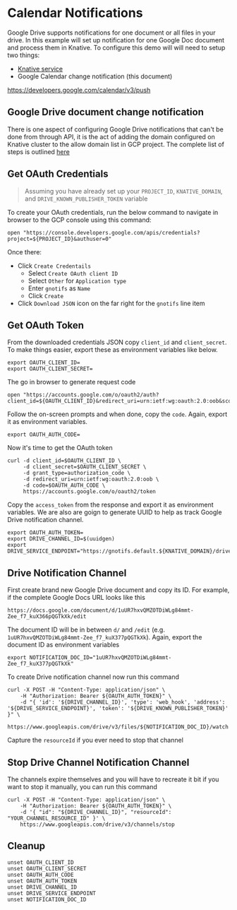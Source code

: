 # Calendar Notifications

Google Drive supports notifications for one document or all files in your drive. In this example will set up notification for one Google Doc document and process them in Knative. To configure this demo will will need to setup two things:

* [Knative service](../../cmd/service)
* Google Calendar change notification (this document)

https://developers.google.com/calendar/v3/push


## Google Drive document change notification

There is one aspect of configuring Google Drive notifications that can't be done from through API, it is the act of adding the domain configured on Knative cluster to the allow domain list in GCP project. The complete list of steps is outlined [here](https://cloud.google.com/storage/docs/object-change-notification#_Authorize_Endpoint)

## Get OAuth Credentials

> Assuming you have already set up your `PROJECT_ID`, `KNATIVE_DOMAIN`, and `DRIVE_KNOWN_PUBLISHER_TOKEN` variable

To create your OAuth credentials, run the below command to navigate in browser to the GCP console using this command:

```shell
open "https://console.developers.google.com/apis/credentials?project=${PROJECT_ID}&authuser=0"
```

Once there:

* Click `Create Credentails`
   * Select `Create OAuth client ID`
   * Select `Other` for `Application type`
   * Enter `gnotifs` as `Name`
   * Click `Create`
* Click `Download JSON` icon on the far right for the `gnotifs` line item

## Get OAuth Token

From the downloaded credentials JSON copy `client_id` and `client_secret`. To make things easier, export these as environment variables like below.

```shell
export OAUTH_CLIENT_ID=
export OAUTH_CLIENT_SECRET=
```

The go in browser to generate request code

```shell
open "https://accounts.google.com/o/oauth2/auth?client_id=${OAUTH_CLIENT_ID}&redirect_uri=urn:ietf:wg:oauth:2.0:oob&scope=https://www.googleapis.com/auth/drive.metadata.readonly&response_type=code"
```

Follow the on-screen prompts and when done, copy the `code`. Again, export it as environment variables.

```shell
export OAUTH_AUTH_CODE=
```

Now it's time to get the OAuth token

```shell
curl -d client_id=$OAUTH_CLIENT_ID \
     -d client_secret=$OAUTH_CLIENT_SECRET \
     -d grant_type=authorization_code \
     -d redirect_uri=urn:ietf:wg:oauth:2.0:oob \
     -d code=$OAUTH_AUTH_CODE \
     https://accounts.google.com/o/oauth2/token
```

Copy the `access_token` from the response and export it as environment variables. We are also are goign to generate UUID to help as track Google Drive notification channel.

```shell
export OAUTH_AUTH_TOKEN=
export DRIVE_CHANNEL_ID=$(uuidgen)
export DRIVE_SERVICE_ENDPOINT="https://gnotifs.default.${KNATIVE_DOMAIN}/drive"
```

## Drive Notification Channel

First create brand new Google Drive document and copy its ID. For example, if the complete Google Docs URL looks like this

```shell
https://docs.google.com/document/d/1uUR7hxvQMZOTDiWLg84mmt-Zee_f7_kuX366pQGTkXk/edit
```

The document ID will be in between `d/` and `/edit` (e.g. `1uUR7hxvQMZOTDiWLg84mmt-Zee_f7_kuX377pQGTkXk`). Again, export the document ID as environment variables

```shell
export NOTIFICATION_DOC_ID="1uUR7hxvQMZOTDiWLg84mmt-Zee_f7_kuX377pQGTkXk"
```

To create Drive notification channel now run this command

```shell
curl -X POST -H "Content-Type: application/json" \
    -H "Authorization: Bearer ${OAUTH_AUTH_TOKEN}" \
    -d "{ 'id': '${DRIVE_CHANNEL_ID}', 'type': 'web_hook', 'address': '${DRIVE_SERVICE_ENDPOINT}', 'token': '${DRIVE_KNOWN_PUBLISHER_TOKEN}' }" \
    https://www.googleapis.com/drive/v3/files/${NOTIFICATION_DOC_ID}/watch
```

Capture the `resourceId` if you ever need to stop that channel

## Stop Drive Channel Notification Channel

The channels expire themselves and you will have to recreate it bit if you want to stop it manually, you can run this command


```shell
curl -X POST -H "Content-Type: application/json" \
    -H "Authorization: Bearer ${OAUTH_AUTH_TOKEN}" \
    -d '{ "id": "${DRIVE_CHANNEL_ID}", "resourceId": "YOUR_CHANNEL_RESOURCE_ID" }' \
    https://www.googleapis.com/drive/v3/channels/stop
```

## Cleanup

```shell
unset OAUTH_CLIENT_ID
unset OAUTH_CLIENT_SECRET
unset OAUTH_AUTH_CODE
unset OAUTH_AUTH_TOKEN
unset DRIVE_CHANNEL_ID
unset DRIVE_SERVICE_ENDPOINT
unset NOTIFICATION_DOC_ID
```
